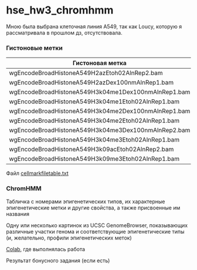 # hse_hw3_chromhmm

Мною была выбрана клеточная линия A549, так как Loucy, которую я рассматривала в прошлом дз, отсутствовала. 

### Гистоновые метки
Гистоновая метка | Имя файла 
---|---
wgEncodeBroadHistoneA549H2azEtoh02AlnRep2.bam | H2az1.bam
wgEncodeBroadHistoneA549H2azDex100nmAlnRep1.bam | H2az2.bam
wgEncodeBroadHistoneA549H3k04me1Dex100nmAlnRep1.bam | H3k04me1.bam
wgEncodeBroadHistoneA549H3k04me1Etoh02AlnRep1.bam | H3k04me2.bam
wgEncodeBroadHistoneA549H3k04me2Dex100nmAlnRep1.bam | H3k04me3.bam
wgEncodeBroadHistoneA549H3k04me2Etoh02AlnRep1.bam | H3k04me4.bam
wgEncodeBroadHistoneA549H3k04me3Dex100nmAlnRep2.bam | H3k04me5.bam
wgEncodeBroadHistoneA549H3k04me3Etoh02AlnRep1.bam | H3k04me6.bam
wgEncodeBroadHistoneA549H3k09acEtoh02AlnRep2.bam | H3k09ac.bam
wgEncodeBroadHistoneA549H3k09me3Etoh02AlnRep1.bam | H3k09me.bam

Файл [cellmarkfiletable.txt]()

### ChromHMM


Табличка с номерами эпигенетических типов, их характерные эпигенетические метки и другие свойства, а также присвоенные им названия


Одну или несколько картинок из UCSC GenomeBrowser, показывающих различные участки генома и соответствующие эпигенетические типы (и, желательно, профили эпигенетических меток)


[Colab](), где выполнялась работа

Результат бонусного задания (если есть)
